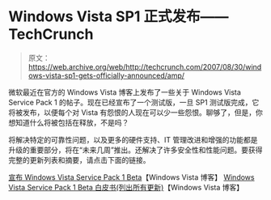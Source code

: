 # Windows Vista SP1 正式发布——TechCrunch

> 原文：<https://web.archive.org/web/http://techcrunch.com/2007/08/30/windows-vista-sp1-gets-officially-announced/amp/>

微软最近在官方的 Windows Vista 博客上发布了一些关于 Windows Vista Service Pack 1 的帖子。现在已经宣布了一个测试版，一旦 SP1 测试版完成，它将被发布，以便每个对 Vista 有怨恨的人现在可以少一些怨恨。聊够了，但是，你想知道什么将被包括在释放，不是吗？

将解决特定的可靠性问题，以及更多的硬件支持、IT 管理改进和增强的功能都是升级的重要部分，将在“未来几周”推出。还解决了许多安全性和性能问题。要获得完整的更新列表和摘要，请点击下面的链接。

[宣布 Windows Vista Service Pack 1 Beta](https://web.archive.org/web/20180416073721/http://windowsvistablog.com/blogs/windowsvista/archive/2007/08/29/announcing-the-windows-vista-service-pack-1-beta.aspx)【Windows Vista 博客】
[Windows Vista Service Pack 1 Beta 白皮书(列出所有更新)](https://web.archive.org/web/20180416073721/http://windowsvistablog.com/blogs/windowsvista/pages/windows-vista-service-pack-1-beta-whitepaper.aspx)【Windows Vista 博客】

<amp-iframe frameborder="0" sandbox="allow-scripts allow-same-origin" layout="fixed" src="https://web.archive.org/web/20180416073721if_/https://ampmetrics.techcrunch.com/analytics.html?prop9=377229&amp;prop22&amp;prop23=08-30-2007&amp;prop56=techcrunch.com&amp;prop62=video_novideo&amp;pageName=Windows%20Vista%20SP1%20Gets%20Officially%20Announced"></amp-iframe><amp-analytics data-credentials="include"></amp-analytics>